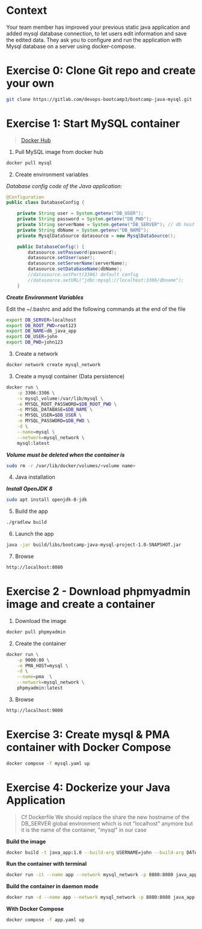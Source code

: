 # Context
Your team member has improved your previous static java application and added mysql database
connection, to let users edit information and save the edited data.
They ask you to configure and run the application with Mysql database on a server using docker-compose.

# Exercise 0: Clone Git repo and create your own

```Bash
git clone https://gitlab.com/devops-bootcamp3/bootcamp-java-mysql.git
```

# Exercise 1: Start MySQL container

> [Docker Hub](https://hub.docker.com/)

1. Pull MySQL image from docker hub

```Bash
docker pull mysql
```

2. Create environment variables

*Database config code of the Java application:*

```Java
@Configuration
public class DatabaseConfig {

    private String user = System.getenv("DB_USER");
    private String password = System.getenv("DB_PWD");
    private String serverName = System.getenv("DB_SERVER"); // db host name, like localhost without the port
    private String dbName = System.getenv("DB_NAME");
    private MysqlDataSource datasource = new MysqlDataSource();

    public DatabaseConfig() {
        datasource.setPassword(password);
        datasource.setUser(user);
        datasource.setServerName(serverName);
        datasource.setDatabaseName(dbName);
        //datasource.setPort(3306) default config
        //datasource.setURL("jdbc:mysql://localhost:3306/dbname");
    }
```

***Create Environment Variables***

Edit the ~/.bashrc and add the following commands at the end of the file

```Bash
export DB_SERVER=localhost
export DB_ROOT_PWD=root123
export DB_NAME=db_java_app
export DB_USER=john
export DB_PWD=john123
```

3. Create a network

```Bash
docker network create mysql_network
```

3. Create a mysql container (Data persistence)

```Bash
docker run \
    -p 3306:3306 \
    -v mysql_volume:/var/lib/mysql \
    -e MYSQL_ROOT_PASSWORD=$DB_ROOT_PWD \
    -e MYSQL_DATABASE=$DB_NAME \
    -e MYSQL_USER=$DB_USER \
    -e MYSQL_PASSWORD=$DB_PWD \
    -d \
    --name=mysql \
    --network=mysql_network \
    mysql:latest
```

***Volume must be deleted when the container is***

```Bash
sudo rm -r /var/lib/docker/volumes/<volume name>
```

4. Java installation

***Install OpenJDK 8***

```Bash
sudo apt install openjdk-8-jdk
```

5. Build the app

```Bash
./gradlew build
```

6. Launch the app

```Bash
java -jar build/libs/bootcamp-java-mysql-project-1.0-SNAPSHOT.jar
```

7. Browse

```Bash
http://localhost:8080
```

# Exercise 2 - Download phpmyadmin image and create a container

1. Download the image

```Bash
docker pull phpmyadmin
```

2. Create the container
```Bash
docker run \
    -p 9000:80 \
    -e PMA_HOST=mysql \
    -d \
    --name=pma  \
    --network=mysql_network \
    phpmyadmin:latest
```

3. Browse
```Bash
http://localhost:9000
```

# Exercise 3: Create mysql & PMA container with Docker Compose

```Bash
docker compose -f mysql.yaml up
```

# Exercise 4: Dockerize your Java Application

> Cf Dockerfile
> We should replace the share the new hostname of the DB_SERVER global environment which is not "localhost" anymore but it is the name of the container, "mysql" in our case

**Build the image**
```Bash
docker build -t java_app:1.0 --build-arg USERNAME=john --build-arg DATABASE=db_java_app --build-arg HOSTNAME=mysql --build-arg PASSWORD=john123 .
```

**Run the container with terminal**
```Bash
docker run -it --name app --network mysql_network -p 8080:8080 java_app:1.0 /bin/sh
```

**Build the container in daemon mode**
```Bash
docker run -d --name app --network mysql_network -p 8080:8080 java_app:1.0
```
**With Docker Compose**
```Bash
docker compose -f app.yaml up
``` 